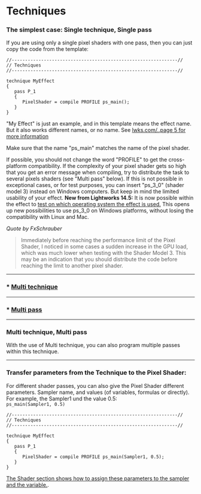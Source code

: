 # Techniques


### The simplest case: Single technique, Single pass

If you are using only a single pixel shaders with one pass, then you can just copy the code from the template:

``` Code
//--------------------------------------------------------------//
// Techniques
//--------------------------------------------------------------//

technique MyEffect
{
   pass P_1
   {
      PixelShader = compile PROFILE ps_main();
   }
}
```

 "My Effect" is just an example, and in this template means the effect name. But it also works different names, or no name.
 See [lwks.com/..page 5 for more information](https://www.lwks.com/index.php?option=com_kunena&func=view&catid=7&id=143678&limit=15&limitstart=60&Itemid=81#147254)

 Make sure that the name "ps_main" matches the name of the pixel shader.

 If possible, you should not change the word "PROFILE" to get the cross-platform compatibility. 
 If the complexity of your pixel shader gets so high that you get an error message when compiling, 
 try to distribute the task to several pixels shaders (see "Multi pass" below). 
 If this is not possible in exceptional cases, or for test purposes, you can insert "ps_3_0" (shader model 3) 
 instead on Windows computers. But keep in mind the limited usability of your effect. 
 **New from Lightworks 14.5:**  It is now possible within the effect to 
 [test on which operating system the effect is used.](../Variables_etc/Auto_synced/README.md#check-on-which-operating-system-the-effect-is-used) 
 This opens up new possibilities to use ps_3_0 on Windows platforms, without losing the compatibility with Linux and Mac.

*Quote by FxSchrauber*
> Immediately before reaching the performance limit of the Pixel Shader, I noticed in some cases a sudden increase in the GPU load, 
> which was much lower when testing with the Shader Model 3. 
> This may be an indication that you should distribute the code before reaching the limit to another pixel shader.

---

### * [Multi technique](Multi_technique.md )

---

### * [Multi pass](Multi_pass.md)

---

### Multi technique, Multi pass
With the use of Multi technique, you can also program multiple passes within this technique.  

---

### Transfer parameters from the Technique to the Pixel Shader:


For different shader passes, you can also give the Pixel Shader different parameters.
Sampler name, and values (of variables, formulas or directly).
For example, the Sampler1 und the value 0.5:  
`ps_main(Sampler1, 0.5)`

``` Code
//--------------------------------------------------------------//
// Techniques
//--------------------------------------------------------------//

technique MyEffect
{
   pass P_1
   {
      PixelShader = compile PROFILE ps_main(Sampler1, 0.5);
   }
}
```
[The Shader section shows how to assign these parameters to the sampler and the variable.](../Shaders/README.md#take-parameters-from-the-technique).


